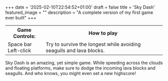 +++
date = '2025-02-10T22:54:52+01:00'
draft = false
title = 'Sky Dash'
featured_image = ""
description = "A complete version of my first game ever built"
+++

<!-- {{<gameframe src="/playableGames/Sky-Dash-Beta-1.9.1/web/index.html" width="800px" >}} -->
<div id="gameframe"></div>
<div class="inst_table game" id="howto_table">
    <table>
        <tr>
            <th class>Game Controls:</th>
            <th class="item">How to play</th>
        </tr>
        <tr>
            <td>Space bar<br>Left-click</td>
            <td class="item"> Try to survive the longest while avoiding seagulls and lava blocks.</td>
        </tr>
    </table>
</div>
<script>
    var curr_Path = window.location.pathname;
    var gameDiv = document.getElementById('gameframe');
    var inst_table = document.getElementById('howto_table');
    if(curr_Path === "/games/skydash/" && gameDiv.childElementCount === 0){
        const iframe = document.createElement("iframe");
        iframe.classList.add('game');
        iframe.src = "/playableGames/Sky-Dash-Beta-1.9.1/web/index.html";
        iframe.width = "600px";
        iframe.height = "400px";
        document.getElementById('gameframe').appendChild(iframe);
        console.log("Woohoo!");
    } else {
        inst_table.classList.remove("game");
    }
</script>

Sky Dash is an amazing, yet simple game. While speeding across the clouds and floating platforms, make sure to dodge the incoming lava blocks and seagulls. And who knows, you might even set a new highscore!